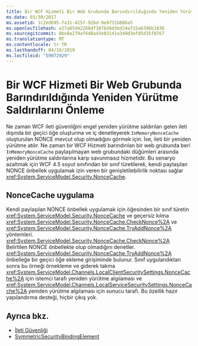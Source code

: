 ```yaml
---
title: Bir WCF Hizmeti Bir Web Grubunda Barındırıldığında Yeniden Yürütme Saldırılarını Önleme
ms.date: 03/30/2017
ms.assetid: 1c2ed695-7a31-4257-92bd-9e9731b886a5
ms.openlocfilehash: e27a85d42268df107b26d3bd24af15a639bb1836
ms.sourcegitcommit: 0be8a279af6d8a43e03141e349d3efd5d35f8767
ms.translationtype: MT
ms.contentlocale: tr-TR
ms.lasthandoff: 04/18/2019
ms.locfileid: "59072929"
---
```

# <a name="preventing-replay-attacks-when-a-wcf-service-is-hosted-in-a-web-farm"></a>Bir WCF Hizmeti Bir Web Grubunda Barındırıldığında Yeniden Yürütme Saldırılarını Önleme
Ne zaman WCF ileti güvenliğini engel yeniden yürütme saldırıları gelen ileti dışında bir geçici öğe oluşturma ve iç denetleyerek `InMemoryNonceCache` oluşturulan NONCE mevcut olup olmadığını görmek için. İse, ileti bir yeniden yürütme atılır. Ne zaman bir WCF Hizmeti barındırılan bir web grubunda beri `InMemoryNonceCache` paylaşılmayan web grubundaki düğümleri arasında yeniden yürütme saldırılarına karşı savunmasız hizmetidir.  Bu senaryo azaltmak için WCF 4.5 soyut sınıfından bir sınıf türetilerek, kendi paylaşılan NONCE önbellek uygulamak izin veren bir genişletilebilirlik noktası sağlar <xref:System.ServiceModel.Security.NonceCache>.  
  
## <a name="noncecache-implementation"></a>NonceCache uygulama  
 Kendi paylaşılan NONCE önbellek uygulamak için öğesinden bir sınıf türetin <xref:System.ServiceModel.Security.NonceCache> ve geçersiz kılma <xref:System.ServiceModel.Security.NonceCache.CheckNonce%2A> ve <xref:System.ServiceModel.Security.NonceCache.TryAddNonce%2A> yöntemleri. <xref:System.ServiceModel.Security.NonceCache.CheckNonce%2A> Belirtilen NONCE önbellekte olup olmadığını denetler. <xref:System.ServiceModel.Security.NonceCache.TryAddNonce%2A> önbelleğe bir geçici öğe ekleme girişiminde bulunur. Sınıf uygulandıktan sonra bu örneği örnekleme ve giderek takma <xref:System.ServiceModel.Channels.LocalClientSecuritySettings.NonceCache%2A> için istemci tarafı yeniden yürütme algılaması ve <xref:System.ServiceModel.Channels.LocalServiceSecuritySettings.NonceCache%2A> yeniden yürütme algılaması için sunucu tarafı. Bu özellik hazır yapılandırma desteği, hiçbir çıkış yok.  
  
## <a name="see-also"></a>Ayrıca bkz.

- [İleti Güvenliği](../../../../docs/framework/wcf/feature-details/message-security-in-wcf.md)
- [SymmetricSecurityBindingElement](../../../../docs/framework/wcf/diagnostics/wmi/symmetricsecuritybindingelement.md)
